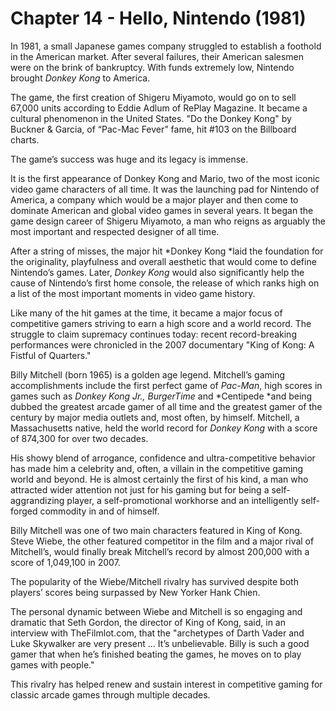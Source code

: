 # Chapter 14 - Hello, Nintendo (1981)

In 1981, a small Japanese games company struggled to establish a foothold in the American market. After several failures, their American salesmen were on the brink of bankruptcy. With funds extremely low, Nintendo brought *Donkey Kong* to America.

The game, the first creation of Shigeru Miyamoto, would go on to sell 67,000 units according to Eddie Adlum of RePlay Magazine. It became a cultural phenomenon in the United States. "Do the Donkey Kong" by Buckner & Garcia, of “Pac-Mac Fever” fame, hit #103 on the Billboard charts.

The game’s success was huge and its legacy is immense. 

It is the first appearance of Donkey Kong and Mario, two of the most iconic video game characters of all time. It was the launching pad for Nintendo of America, a company which would be a major player and then come to dominate American and global video games in several years. It began the game design career of Shigeru Miyamoto, a man who reigns as arguably the most important and respected designer of all time.

After a string of misses, the major hit *Donkey Kong *laid the foundation for the originality, playfulness and overall aesthetic that would come to define Nintendo’s games. Later, *Donkey Kong* would also significantly help the cause of Nintendo’s first home console, the release of which ranks high on a list of the most important moments in video game history.

Like many of the hit games at the time, it became a major focus of competitive gamers striving to earn a high score and a world record. The struggle to claim supremacy continues today: recent record-breaking performances were chronicled in the 2007 documentary "King of Kong: A Fistful of Quarters."

Billy Mitchell (born 1965) is a golden age legend. Mitchell’s gaming accomplishments include the first perfect game of *Pac-Man*, high scores in games such as *Donkey Kong Jr., BurgerTime* and *Centipede *and being dubbed the greatest arcade gamer of all time and the greatest gamer of the century by major media outlets and, most often, by himself. Mitchell, a Massachusetts native, held the world record for *Donkey Kong* with a score of 874,300 for over two decades. 

His showy blend of arrogance, confidence and ultra-competitive behavior has made him a celebrity and, often, a villain in the competitive gaming world and beyond. He is almost certainly the first of his kind, a man who attracted wider attention not just for his gaming but for being a self-aggrandizing player, a self-promotional workhorse and an intelligently self-forged commodity in and of himself.

Billy Mitchell was one of two main characters featured in King of Kong. Steve Wiebe, the other featured competitor in the film and a major rival of Mitchell’s, would finally break Mitchell’s record by almost 200,000 with a score of 1,049,100 in 2007.

The popularity of the Wiebe/Mitchell rivalry has survived despite both players’ scores being surpassed by New Yorker Hank Chien. 

The personal dynamic between Wiebe and Mitchell is so engaging and dramatic that Seth Gordon, the director of King of Kong, said, in an interview with TheFilmlot.com, that the "archetypes of Darth Vader and Luke Skywalker are very present … It’s unbelievable. Billy is such a good gamer that when he’s finished beating the games, he moves on to play games with people."

This rivalry has helped renew and sustain interest in competitive gaming for classic arcade games through multiple decades.